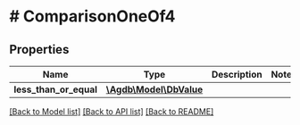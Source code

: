 # # ComparisonOneOf4

## Properties

Name | Type | Description | Notes
------------ | ------------- | ------------- | -------------
**less_than_or_equal** | [**\Agdb\Model\DbValue**](DbValue.md) |  |

[[Back to Model list]](../../README.md#models) [[Back to API list]](../../README.md#endpoints) [[Back to README]](../../README.md)

